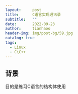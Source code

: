 ```yaml
---
layout:     post
title:      C语言实现通讯录
subtitle:   ""
date:       2022-09-23
author:     tianhaoo
header-img: img/post-bg/59.jpg
catalog: true
tags:
  - Linux
  - C\C++
---
```



## 背景

目的是练习C语言的结构体使用
